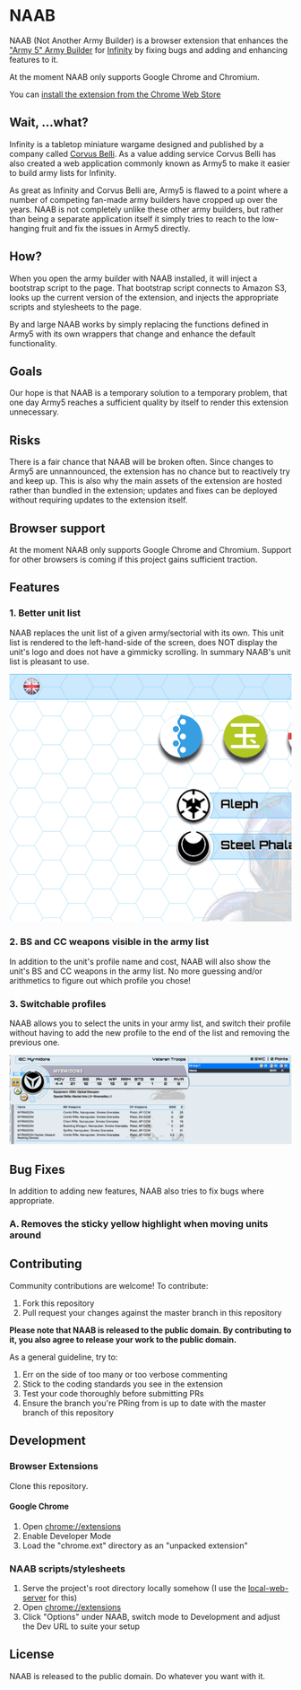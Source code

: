 # NAAB

NAAB (Not Another Army Builder) is a browser extension that enhances the ["Army 5" Army Builder](http://infinitythegame.com/army/) for [Infinity](http://infinitythegame.com/) by fixing bugs and adding and enhancing features to it.

At the moment NAAB only supports Google Chrome and Chromium.

You can [install the extension from the Chrome Web Store](https://chrome.google.com/webstore/detail/naab/hlphhcdmfneaflnhcbofelmdgoboampf)

## Wait, ...what?

Infinity is a tabletop miniature wargame designed and published by a company called [Corvus Belli](infinitythegame.com/). As a value adding service Corvus Belli has also created a web application commonly known as Army5 to make it easier to build army lists for Infinity.

As great as Infinity and Corvus Belli are, Army5 is flawed to a point where a number of competing fan-made army builders have cropped up over the years. NAAB is not completely unlike these other army builders, but rather than being a separate application itself it simply tries to reach to the low-hanging fruit and fix the issues in Army5 directly.

## How?

When you open the army builder with NAAB installed, it will inject a bootstrap script to the page. That bootstrap script connects to Amazon S3, looks up the current version of the extension, and injects the appropriate scripts and stylesheets to the page.

By and large NAAB works by simply replacing the functions defined in Army5 with its own wrappers that change and enhance the default functionality.

## Goals

Our hope is that NAAB is a temporary solution to a temporary problem, that one day Army5 reaches a sufficient quality by itself to render this extension unnecessary.

## Risks

There is a fair chance that NAAB will be broken often. Since changes to Army5 are unnannounced, the extension has no chance but to reactively try and keep up. This is also why the main assets of the extension are hosted rather than bundled in the extension; updates and fixes can be deployed without requiring updates to the extension itself.

## Browser support

At the moment NAAB only supports Google Chrome and Chromium. Support for other browsers is coming if this project gains sufficient traction.

## Features

### 1. Better unit list

NAAB replaces the unit list of a given army/sectorial with its own. This unit list is rendered to the left-hand-side of the screen, does NOT display the unit's logo and does not have a gimmicky scrolling. In summary NAAB's unit list is pleasant to use.

![Unit list demonstrated](unit_list.gif)

### 2. BS and CC weapons visible in the army list

In addition to the unit's profile name and cost, NAAB will also show the unit's BS and CC weapons in the army list. No more guessing and/or arithmetics to figure out which profile you chose!

### 3. Switchable profiles

NAAB allows you to select the units in your army list, and switch their profile without having to add the new profile to the end of the list and removing the previous one.

![Weapons and changing profile demonstrated](weapons_and_profile_change.gif)

## Bug Fixes

In addition to adding new features, NAAB also tries to fix bugs where appropriate.

### A. Removes the sticky yellow highlight when moving units around

## Contributing

Community contributions are welcome! To contribute:

1. Fork this repository
2. Pull request your changes against the master branch in this repository

**Please note that NAAB is released to the public domain. By contributing to it, you also agree to release your work to the public domain.**

As a general guideline, try to:

1. Err on the side of too many or too verbose commenting
2. Stick to the coding standards you see in the extension
3. Test your code thoroughly before submitting PRs
4. Ensure the branch you're PRing from is up to date with the master branch of this repository

## Development

### Browser Extensions

Clone this repository.

#### Google Chrome

1. Open [chrome://extensions](chrome://extensions)
2. Enable Developer Mode 
3. Load the "chrome.ext" directory as an "unpacked extension"

### NAAB scripts/stylesheets

1. Serve the project's root directory locally somehow (I use the [local-web-server](https://www.npmjs.com/package/local-web-server) for this)
2. Open [chrome://extensions](chrome://extensions)
3. Click "Options" under NAAB, switch mode to Development and adjust the Dev URL to suite your setup

## License

NAAB is released to the public domain. Do whatever you want with it.
